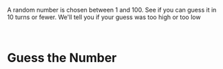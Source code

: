 A random number is chosen between 1 and 100. See if you can guess it in 10 turns or fewer. We'll tell you if your guess was too high or too low
<!DOCTYPE html>
<html lang="en"><head>
    
  </head>
   <body background="images.jpg"><br>
    <h1>Guess the Number</h1>

    

    

   
